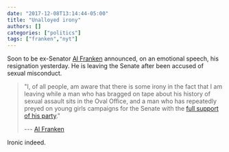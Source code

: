 ```yaml
---
date: "2017-12-08T13:14:44-05:00"
title: "Unalloyed irony"
authors: []
categories: ["politics"]
tags: ["franken","nyt"]
---
```

Soon to be ex-Senator [Al Franken](https://en.wikipedia.org/wiki/Al_Franken) announced, on an emotional speech, his resignation yesterday. He is leaving the Senate after been accused of sexual misconduct.

> "I, of all people, am aware that there is some irony in the fact that I am leaving while a man who has bragged on tape about his history of sexual assault sits in the Oval Office, and a man who has repeatedly preyed on young girls campaigns for the Senate with the [full support of his party](https://www.nytimes.com/2017/12/04/us/politics/roy-moore-donald-trump.html)."
> 
> --- [Al Franken](https://www.nytimes.com/2017/12/07/us/politics/al-franken-senate-sexual-harassment.html)

Ironic indeed.
